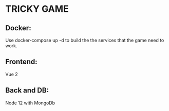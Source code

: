# TRICKY GAME

## Docker:

Use docker-compose up -d to build the  the services that the game need to work.

## Frontend:

Vue 2


## Back and DB:

Node 12 with MongoDb